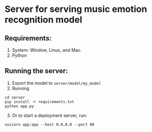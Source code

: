 # Server for serving music emotion recognition model

## Requirements:
1. System: Window, Linux, and Mac.
2. Python

## Running the server:
1. Export the model to `server/model/my_model`
2. Running
  ```
  cd server
  pip install -r requirements.txt
  python app.py
  ```
3. Or to start a deployment server, run:
```
uvicorn app:app --host 0.0.0.0 --port 80
```


